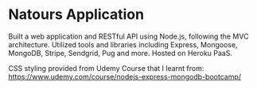 # Natours Application

Built a web application and RESTful API using Node.js, following the MVC architecture. Utilized tools and libraries including Express, Mongoose, MongoDB, Stripe, Sendgrid, Pug and more. Hosted on Heroku PaaS.

CSS styling provided from Udemy Course that I learnt from:
https://www.udemy.com/course/nodejs-express-mongodb-bootcamp/
